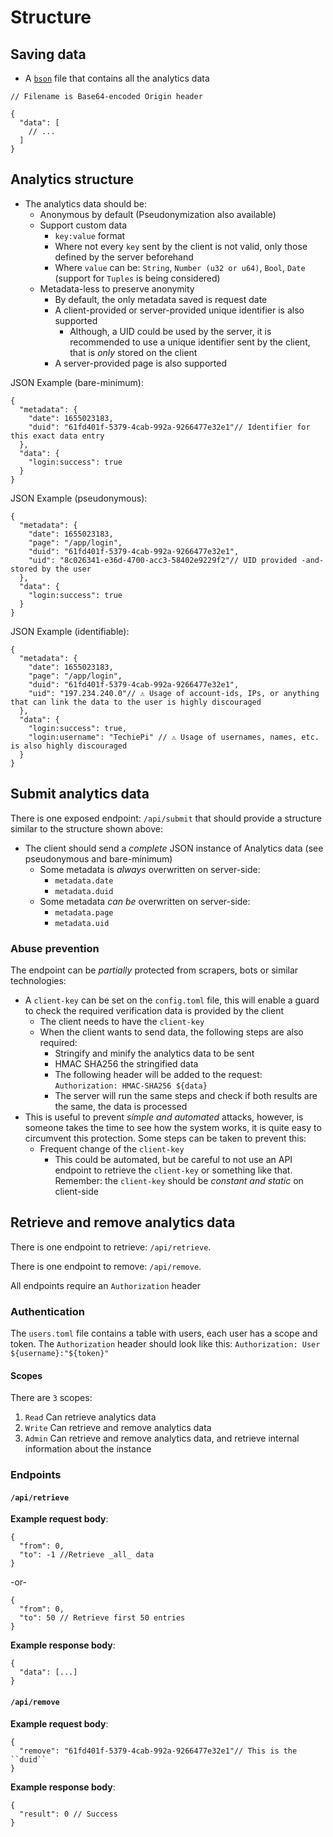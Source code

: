 # Structure

## Saving data
- A [``bson``](https://github.com/mongodb/bson-rust) file that contains all the analytics data
```json5
// Filename is Base64-encoded Origin header

{
  "data": [
    // ...
  ]
} 
```

## Analytics structure
- The analytics data should be:
  - Anonymous by default (Pseudonymization also available)
  - Support custom data
    - ``key:value`` format
    - Where not every ``key`` sent by the client is not valid, only those defined by the server beforehand
    - Where ``value`` can be: ``String``, ``Number (u32 or u64)``, ``Bool``, ``Date`` (support for ``Tuples`` is being considered)
  - Metadata-less to preserve anonymity
    - By default, the only metadata saved is request date
    - A client-provided or server-provided unique identifier is also supported
      - Although, a UID could be used by the server, it is recommended to use a unique identifier sent by the client, that is _only_ stored on the client
    - A server-provided page is also supported

JSON Example (bare-minimum):
```json5
{
  "metadata": {
    "date": 1655023183,
    "duid": "61fd401f-5379-4cab-992a-9266477e32e1"// Identifier for this exact data entry
  },
  "data": {
    "login:success": true
  }
}
```

JSON Example (pseudonymous):
```json5
{
  "metadata": {
    "date": 1655023183,
    "page": "/app/login",
    "duid": "61fd401f-5379-4cab-992a-9266477e32e1",
    "uid": "8c026341-e36d-4700-acc3-58402e9229f2"// UID provided -and- stored by the user
  },
  "data": {
    "login:success": true
  }
}
```

JSON Example (identifiable):
```json5
{
  "metadata": {
    "date": 1655023183,
    "page": "/app/login",
    "duid": "61fd401f-5379-4cab-992a-9266477e32e1",
    "uid": "197.234.240.0"// ⚠️ Usage of account-ids, IPs, or anything that can link the data to the user is highly discouraged
  },
  "data": {
    "login:success": true,
    "login:username": "TechiePi" // ⚠️ Usage of usernames, names, etc. is also highly discouraged
  }
}
```

## Submit analytics data
There is one exposed endpoint: ``/api/submit`` that should provide a structure similar to the structure shown above:
- The client should send a _complete_ JSON instance of Analytics data (see pseudonymous and bare-minimum)
  - Some metadata is _always_ overwritten on server-side:
    - ``metadata.date``
    - ``metadata.duid``
  - Some metadata _can be_ overwritten on server-side:
    - ``metadata.page``
    - ``metadata.uid``

### Abuse prevention
The endpoint can be _partially_ protected from scrapers, bots or similar technologies:
- A ``client-key`` can be set on the ``config.toml`` file, this will enable a guard to check the required verification
data is provided by the client
  - The client needs to have the ``client-key``
  - When the client wants to send data, the following steps are also required:
    - Stringify and minify the analytics data to be sent
    - HMAC SHA256 the stringified data
    - The following header will be added to the request: ``Authorization: HMAC-SHA256 ${data}``
    - The server will run the same steps and check if both results are the same, the data is processed
- This is useful to prevent _simple and automated_ attacks, however, is someone takes the time to see how the system works,
it is quite easy to circumvent this protection. Some steps can be taken to prevent this:
  - Frequent change of the ``client-key``
    - This could be automated, but be careful to not use an API endpoint to retrieve the ``client-key`` or something like that.
    Remember: the ``client-key`` should be _constant and static_ on client-side

## Retrieve and remove analytics data
There is one endpoint to retrieve: ``/api/retrieve``.

There is one endpoint to remove: ``/api/remove``.

All endpoints require an ``Authorization`` header

### Authentication
The ``users.toml`` file contains a table with users, each user has a scope and token.
The ``Authorization`` header should look like this: ``Authorization: User ${username}:"${token}"``

#### Scopes
There are ``3`` scopes:
1. ``Read`` Can retrieve analytics data
2. ``Write`` Can retrieve and remove analytics data
3. ``Admin`` Can retrieve and remove analytics data, and retrieve internal information about the instance

### Endpoints
#### ``/api/retrieve``

**Example request body**:
```json5
{
  "from": 0,
  "to": -1 //Retrieve _all_ data
}
```

-or-

```json5
{
  "from": 0,
  "to": 50 // Retrieve first 50 entries
}
```

**Example response body**:
```json5
{
  "data": [...]
}
```

#### ``/api/remove``

**Example request body**:
```json5
{
  "remove": "61fd401f-5379-4cab-992a-9266477e32e1"// This is the ``duid``
}
```

**Example response body**:
```json5
{
  "result": 0 // Success
}
```
